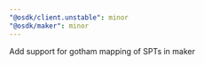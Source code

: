 ```yaml
---
"@osdk/client.unstable": minor
"@osdk/maker": minor
---
```


Add support for gotham mapping of SPTs in maker
